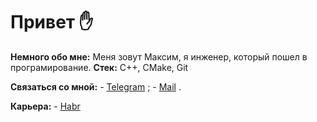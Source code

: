 # __Привет :raised_hand:__
__Немного обо мне:__
    Меня зовут Максим, я инженер, который пошел в програмирование. 
__Стек:__ 
    С++, CMake, Git

__Связаться со мной:__
    - [Telegram](https://t.me/ma_xima) ;
    - [Mail](ma_xima@inbox.ru) .

__Карьера:__ 
    - [Habr](https://career.habr.com/ma_xima/)
